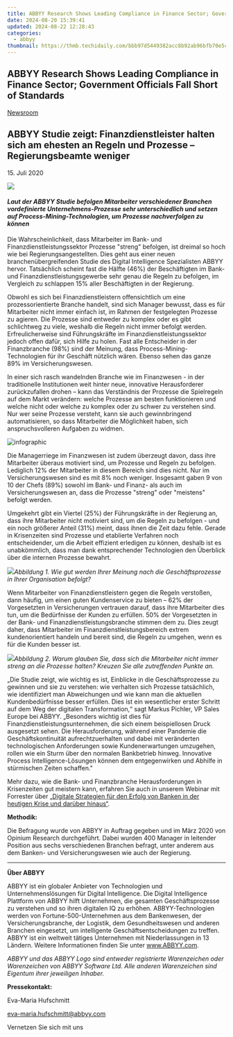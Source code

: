 ```yaml
---
title: ABBYY Research Shows Leading Compliance in Finance Sector; Government Officials Fall Short of Standards
date: 2024-08-20 15:39:41
updated: 2024-08-22 12:28:43
categories:
  - abbyy
thumbnail: https://thmb.techidaily.com/bbb97d5449382acc8b92ab96bfb70e5ca97a93f11d2d4de93a06ce4ca47d0742.jpg
---
```


## ABBYY Research Shows Leading Compliance in Finance Sector; Government Officials Fall Short of Standards

[Newsroom](https://tools.techidaily.com/abbyy/products/)

## ABBYY Studie zeigt: Finanzdienstleister halten sich am ehesten an Regeln und Prozesse – Regierungsbeamte weniger

15\. Juli 2020

![](https://content.abbyy.com/-/media/project/abbyy/abbyy/branchtemplates/shutterstock_1272462163_1296-x-729.jpg?h=729&iar=0&w=1296)

#### _Laut der ABBYY Studie befolgen Mitarbeiter verschiedener Branchen vordefinierte Unternehmens-Prozesse sehr unterschiedlich und setzen auf Process-Mining-Technologien, um Prozesse nachverfolgen zu können_

Die Wahrscheinlichkeit, dass Mitarbeiter im Bank- und Finanzdienstleistungssektor Prozesse "streng" befolgen, ist dreimal so hoch wie bei Regierungsangestellten. Dies geht aus einer neuen branchenübergreifenden Studie des Digital Intelligence Spezialisten ABBYY hervor. Tatsächlich scheint fast die Hälfte (46%) der Beschäftigten im Bank- und Finanzdienstleistungsgewerbe sehr genau die Regeln zu befolgen, im Vergleich zu schlappen 15% aller Beschäftigten in der Regierung.

Obwohl es sich bei Finanzdienstleistern offensichtlich um eine prozessorientierte Branche handelt, sind sich Manager bewusst, dass es für Mitarbeiter nicht immer einfach ist, im Rahmen der festgelegten Prozesse zu agieren. Die Prozesse sind entweder zu komplex oder es gibt schlichtweg zu viele, weshalb die Regeln nicht immer befolgt werden. Erfreulicherweise sind Führungskräfte im Finanzdienstleistungssektor jedoch offen dafür, sich Hilfe zu holen. Fast alle Entscheider in der Finanzbranche (98%) sind der Meinung, dass Process-Mining-Technologien für ihr Geschäft nützlich wären. Ebenso sehen das ganze 89% im Versicherungswesen.

In einer sich rasch wandelnden Branche wie im Finanzwesen - in der traditionelle Institutionen weit hinter neue, innovative Herausforderer zurückzufallen drohen – kann das Verständnis der Prozesse die Spielregeln auf dem Markt verändern: welche Prozesse am besten funktionieren und welche nicht oder welche zu komplex oder zu schwer zu verstehen sind. Nur wer seine Prozesse versteht, kann sie auch gewinnbringend automatisieren, so dass Mitarbeiter die Möglichkeit haben, sich anspruchsvolleren Aufgaben zu widmen.

![infographic](https://static1.abbyy.com/abbyycommedia/29022/11982_infographics_process-mining_abbyy-survey_ger_300dpi.jpg)

  
Die Managerriege im Finanzwesen ist zudem überzeugt davon, dass ihre Mitarbeiter überaus motiviert sind, um Prozesse und Regeln zu befolgen. Lediglich 12% der Mitarbeiter in diesem Bereich sind dies nicht. Nur im Versicherungswesen sind es mit 8% noch weniger. Insgesamt gaben 9 von 10 der Chefs (89%) sowohl im Bank- und Finanz- als auch im Versicherungswesen an, dass die Prozesse "streng" oder "meistens" befolgt werden.

Umgekehrt gibt ein Viertel (25%) der Führungskräfte in der Regierung an, dass ihre Mitarbeiter nicht motiviert sind, um die Regeln zu befolgen - und ein noch größerer Anteil (31%) meint, dass ihnen die Zeit dazu fehle. Gerade in Krisenzeiten sind Prozesse und etablierte Verfahren noch entscheidender, um die Arbeit effizient erledigen zu können, deshalb ist es unabkömmlich, dass man dank entsprechender Technologien den Überblick über die internen Prozesse bewahrt.

_![](https://static1.abbyy.com/abbyycommedia/29014/pr-1407-table-1-de.png)Abbildung 1\. Wie gut werden Ihrer Meinung nach die Geschäftsprozesse in Ihrer Organisation befolgt?_

  
Wenn Mitarbeiter von Finanzdienstleistern gegen die Regeln verstoßen, dann häufig, um einen guten Kundenservice zu bieten – 62% der Vorgesetzten in Versicherungen vertrauen darauf, dass ihre Mitarbeiter dies tun, um die Bedürfnisse der Kunden zu erfüllen. 50% der Vorgesetzten in der Bank- und Finanzdienstleistungsbranche stimmen dem zu. Dies zeugt daher, dass Mitarbeiter im Finanzdienstleistungsbereich extrem kundenorientiert handeln und bereit sind, die Regeln zu umgehen, wenn es für die Kunden besser ist.

_![](https://static1.abbyy.com/abbyycommedia/29015/pr-1407-table-2-de.png)Abbildung 2\. Warum glauben Sie, dass sich die Mitarbeiter nicht immer streng an die Prozesse halten? Kreuzen Sie alle zutreffenden Punkte an._

  
„Die Studie zeigt, wie wichtig es ist, Einblicke in die Geschäftsprozesse zu gewinnen und sie zu verstehen: wie verhalten sich Prozesse tatsächlich, wie identifiziert man Abweichungen und wie kann man die aktuellen Kundenbedürfnisse besser erfüllen. Dies ist ein wesentlicher erster Schritt auf dem Weg der digitalen Transformation,“ sagt Markus Pichler, VP Sales Europe bei ABBYY. „Besonders wichtig ist dies für Finanzdienstleistungsunternehmen, die sich einem beispiellosen Druck ausgesetzt sehen. Die Herausforderung, während einer Pandemie die Geschäftskontinuität aufrechtzuerhalten und dabei mit veränderten technologischen Anforderungen sowie Kundenerwartungen umzugehen, rollen wie ein Sturm über den normalen Bankbetrieb hinweg. Innovative Process Intelligence-Lösungen können dem entgegenwirken und Abhilfe in stürmischen Zeiten schaffen." 

  
Mehr dazu, wie die Bank- und Finanzbranche Herausforderungen in Krisenzeiten gut meistern kann, erfahren Sie auch in unserem Webinar mit Forrester über [„Digitale Strategien für den Erfolg von Banken in der heutigen Krise und darüber hinaus“](https://tools.techidaily.com/abbyy/products/).

**Methodik:**

Die Befragung wurde von ABBYY in Auftrag gegeben und im März 2020 von Opinium Research durchgeführt. Dabei wurden 400 Manager in leitender Position aus sechs verschiedenen Branchen befragt, unter anderem aus dem Banken- und Versicherungswesen wie auch der Regierung.

---

  
**Über ABBYY**

ABBYY ist ein globaler Anbieter von Technologien und Unternehmenslösungen für Digital Intelligence. Die Digital Intelligence Plattform von ABBYY hilft Unternehmen, die gesamten Geschäftsprozesse zu verstehen und so ihren digitalen IQ zu erhöhen. ABBYY-Technologien werden von Fortune-500-Unternehmen aus dem Bankenwesen, der Versicherungsbranche, der Logistik, dem Gesundheitswesen und anderen Branchen eingesetzt, um intelligente Geschäftsentscheidungen zu treffen. ABBYY ist ein weltweit tätiges Unternehmen mit Niederlassungen in 13 Ländern. Weitere Informationen finden Sie unter www.ABBYY.com.

_ABBYY und das ABBYY Logo sind entweder registrierte Warenzeichen oder Warenzeichen von ABBYY Software Ltd. Alle anderen Warenzeichen sind Eigentum ihrer jeweiligen Inhaber._

  
**Pressekontakt:** 

Eva-Maria Hufschmitt

[eva-maria.hufschmitt@abbyy.com](https://tools.techidaily.com/abbyy/products/)

Vernetzen Sie sich mit uns

<ins class="adsbygoogle"
     style="display:block"
     data-ad-format="autorelaxed"
     data-ad-client="ca-pub-7571918770474297"
     data-ad-slot="1223367746"></ins>



<ins class="adsbygoogle"
     style="display:block"
     data-ad-client="ca-pub-7571918770474297"
     data-ad-slot="8358498916"
     data-ad-format="auto"
     data-full-width-responsive="true"></ins>
